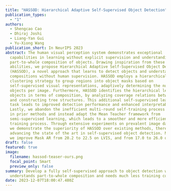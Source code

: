 ```yaml
---
title: "HASSOD: Hierarchical Adaptive Self-Supervised Object Detection"
publication_types:
  - "1"
authors:
  - Shengcao Cao
  - Dhiraj Joshi
  - Liang-Yan Gui
  - Yu-Xiong Wang
publication_short: In NeurIPS 2023
abstract: The human visual perception system demonstrates exceptional
  capabilities in learning without explicit supervision and understanding the
  part-to-whole composition of objects. Drawing inspiration from these two
  abilities, we propose Hierarchical Adaptive Self-Supervised Object Detection
  (HASSOD), a novel approach that learns to detect objects and understand their
  compositions without human supervision. HASSOD employs a hierarchical adaptive
  clustering strategy to group regions into object masks based on
  self-supervised visual representations, adaptively determining the number of
  objects per image. Furthermore, HASSOD identifies the hierarchical levels of
  objects in terms of composition, by analyzing coverage relations between masks
  and constructing tree structures. This additional self-supervised learning
  task leads to improved detection performance and enhanced interpretability.
  Lastly, we abandon the inefficient multi-round self-training process utilized
  in prior methods and instead adapt the Mean Teacher framework from
  semi-supervised learning, which leads to a smoother and more efficient
  training process. Through extensive experiments on prevalent image datasets,
  we demonstrate the superiority of HASSOD over existing methods, thereby
  advancing the state of the art in self-supervised object detection. Notably,
  we improve Mask AR from 20.2 to 22.5 on LVIS, and from 17.0 to 26.0 on SA-1B.
draft: false
featured: true
image:
  filename: hassod-teaser-ours.png
  focal_point: Smart
  preview_only: false
summary: Develop a fully self-supervised approach to object detection which
  understands part-to-whole composition and needs much less training costs
date: 2023-12-07T18:00:47.480Z
---
```

